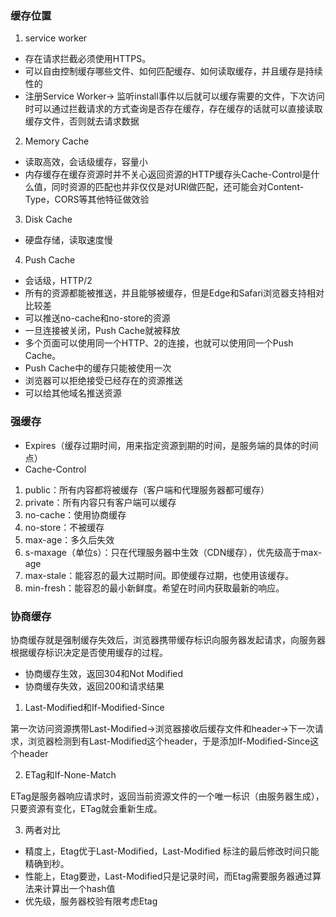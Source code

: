 ### 缓存位置

1. service worker

- 存在请求拦截必须使用HTTPS。
- 可以自由控制缓存哪些文件、如何匹配缓存、如何读取缓存，并且缓存是持续性的
- 注册Service Worker-> 监听install事件以后就可以缓存需要的文件，下次访问时可以通过拦截请求的方式查询是否存在缓存，存在缓存的话就可以直接读取缓存文件，否则就去请求数据

2. Memory Cache
- 读取高效，会话级缓存，容量小
- 内存缓存在缓存资源时并不关心返回资源的HTTP缓存头Cache-Control是什么值，同时资源的匹配也并非仅仅是对URl做匹配，还可能会对Content-Type，CORS等其他特征做效验

3. Disk Cache
- 硬盘存储，读取速度慢

4. Push Cache
- 会话级，HTTP/2
- 所有的资源都能被推送，并且能够被缓存，但是Edge和Safari浏览器支持相对比较差
- 可以推送no-cache和no-store的资源
- 一旦连接被关闭，Push Cache就被释放
- 多个页面可以使用同一个HTTP、2的连接，也就可以使用同一个Push Cache。
- Push Cache中的缓存只能被使用一次
- 浏览器可以拒绝接受已经存在的资源推送
- 可以给其他域名推送资源


### 强缓存
- Expires（缓存过期时间，用来指定资源到期的时间，是服务端的具体的时间点）
- Cache-Control
1. public：所有内容都将被缓存（客户端和代理服务器都可缓存）
2. private：所有内容只有客户端可以缓存
3. no-cache：使用协商缓存
4. no-store：不被缓存
5. max-age：多久后失效
6. s-maxage（单位s）：只在代理服务器中生效（CDN缓存），优先级高于max-age
7. max-stale：能容忍的最大过期时间。即使缓存过期，也使用该缓存。
8. min-fresh：能容忍的最小新鲜度。希望在时间内获取最新的响应。

### 协商缓存
协商缓存就是强制缓存失效后，浏览器携带缓存标识向服务器发起请求，向服务器根据缓存标识决定是否使用缓存的过程。
- 协商缓存生效，返回304和Not Modified
- 协商缓存失效，返回200和请求结果

1. Last-Modified和If-Modified-Since

第一次访问资源携带Last-Modified->浏览器接收后缓存文件和header->下一次请求，浏览器检测到有Last-Modified这个header，于是添加If-Modified-Since这个header

2. ETag和If-None-Match

ETag是服务器响应请求时，返回当前资源文件的一个唯一标识（由服务器生成），只要资源有变化，ETag就会重新生成。

3. 两者对比
- 精度上，Etag优于Last-Modified，Last-Modified 标注的最后修改时间只能精确到秒。
- 性能上，Etag要逊，Last-Modified只是记录时间，而Etag需要服务器通过算法来计算出一个hash值
- 优先级，服务器校验有限考虑Etag